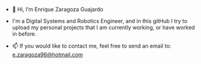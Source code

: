 - 👋 Hi, I’m Enrique Zaragoza Guajardo
- I'm a Digital Systems and Robotics Engineer, and in this gitHub I try to upload my personal projects that I am currently working, or have worked in before.

- 📫 If you would like to contact me, feel free to send an email to:
  e.zaragoza96@hotmail.com
